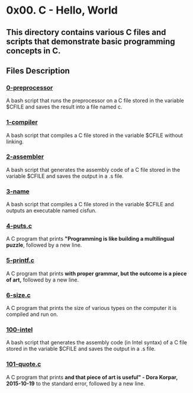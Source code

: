 # 0x00. C - Hello, World
## This directory contains various C files and scripts that demonstrate basic programming concepts in C.

## Files Description
### [0-preprocessor](https://github.com/Assiminee/alx-low_level_programming/blob/main/0x00-hello_world/0-preprocessor)
A bash script that runs the preprocessor on a C file stored in the variable $CFILE and saves the result into a file named c.

### [1-compiler](https://github.com/Assiminee/alx-low_level_programming/blob/main/0x00-hello_world/1-compiler)
A bash script that compiles a C file stored in the variable $CFILE without linking.

### [2-assembler](https://github.com/Assiminee/alx-low_level_programming/blob/main/0x00-hello_world/2-assembler)
A bash script that generates the assembly code of a C file stored in the variable $CFILE and saves the output in a .s file.

### [3-name](https://github.com/Assiminee/alx-low_level_programming/blob/main/0x00-hello_world/3-name)
A bash script that compiles a C file stored in the variable $CFILE and outputs an executable named cisfun.

### [4-puts.c](https://github.com/Assiminee/alx-low_level_programming/blob/main/0x00-hello_world/4-puts.c)
A C program that prints **"Programming is like building a multilingual puzzle**, followed by a new line.

### [5-printf.c](https://github.com/Assiminee/alx-low_level_programming/blob/main/0x00-hello_world/5-printf.c)
A C program that prints **with proper grammar, but the outcome is a piece of art,** followed by a new line.

### [6-size.c](https://github.com/Assiminee/alx-low_level_programming/blob/main/0x00-hello_world/6-size.c)
A C program that prints the size of various types on the computer it is compiled and run on.

### [100-intel](https://github.com/Assiminee/alx-low_level_programming/blob/main/0x00-hello_world/100-intel)
A bash script that generates the assembly code (in Intel syntax) of a C file stored in the variable $CFILE and saves the output in a .s file.

### [101-quote.c](https://github.com/Assiminee/alx-low_level_programming/blob/main/0x00-hello_world/101-quote.c)
A C program that prints **and that piece of art is useful" - Dora Korpar, 2015-10-19** to the standard error, followed by a new line. 
